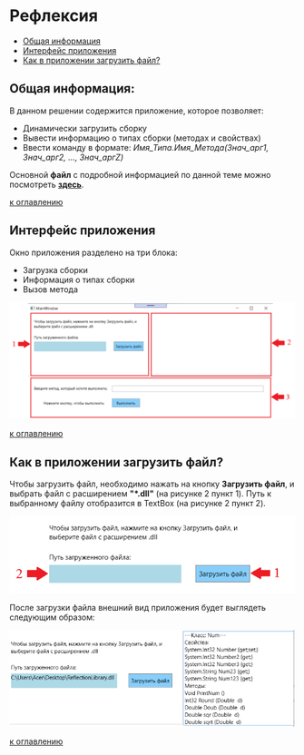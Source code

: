 ﻿# Рефлексия

+ [Общая информация](#общая-информация)
+ [Интерфейс приложения](#интерфейс-приложения)
+ [Как в приложении загрузить файл?](#как-в-приложении-загрузить-файл)

## Общая информация:

В данном решении содержится приложение, которое позволяет:
 -  Динамически загрузить сборку
 -  Вывести информацию о типах сборки (методах и свойствах)
 -  Ввести команду в формате: *Имя_Типа.Имя_Метода(Знач_арг1, Знач_арг2, ..., Знач_аргZ)*

Основной **файл** с подробной информацией по данной теме можно посмотреть
[**здесь**](https://gitlab.com/interviewnet/Questions/-/blob/main/General/Reflections.md).

[к оглавлению](#рефлексия)

## Интерфейс приложения

Окно приложения разделено на три блока:
 - Загрузка сборки
 - Информация о типах сборки
 - Вызов метода

![Рисунок 3](images/picture3.png "Рисунок 3")

[к оглавлению](#рефлексия)

## Как в приложении загрузить файл?

Чтобы загрузить файл, необходимо нажать на кнопку **Загрузить файл**, и выбрать файл с 
расширением **"*.dll"** (на рисунке 2 пункт 1). Путь к выбранному файлу отобразится в TextBox (на рисунке 2 пункт 2).

![Рисунок 1](images/picture1.png "Рисунок 1")

После загрузки файла внешний вид приложения будет выглядеть следующим образом:

![Рисунок 2](images/picture2.png "Рисунок 2")

[к оглавлению](#рефлексия)

